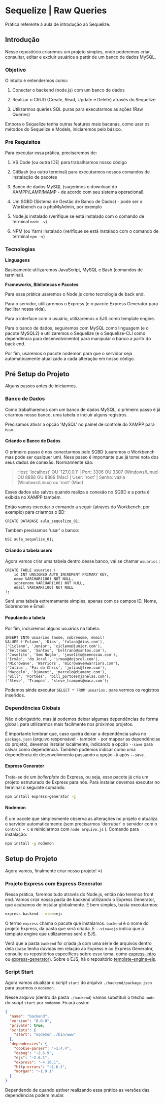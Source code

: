 # Sequelize | Raw Queries

Prática referente à aula de introdução ao Sequelize.

## Introdução

Nesse repositório criaremos um projeto simples, onde poderemos criar, consultar, editar e excluir usuários a partir de um banco de dados MySQL.

### Objetivo

O intuito é entendermos como:

1. Conectar o backend (node.js) com um banco de dados

2. Realizar o CRUD (Create, Read, Update e Delete) através do Sequelize

3. Utilizarmos queries SQL puras para executarmos as ações (Raw Queries)

Embora o Sequelize tenha outras features mais bacanas, como usar os métodos do Sequelize e Models, iniciaremos pelo básico.

### Pré Requisitos

Para executar essa prática, precisaremos de:

1. VS Code (ou outra IDE) para trabalharmos nosso código

2. GitBash (ou outro terminal) para executarmos nossos comandos de instalação de pacotes

3. Banco de dados MySQL (sugerimos o download do XAMPP/LAMP/MAMP - de acordo com seu sistema operacional)

4. Um SGBD (Sistema de Gestão de Banco de Dados) - pode ser o Workbench ou o phpMyAdmin, por exemplo

5. Node.js instalado (verifique se está instalado com o comando de terminal `node -v`)

6. NPM (ou Yarn) instalado (verifique se está instalado com o comando de terminal `npm -v`)

### Tecnologias

**Linguagens**

Basicamente utilizaremos JavaScript, MySQL e Bash (comandos de terminal).

**Frameworks, Bibliotecas e Pacotes**

Para essa prática usaremos o Node.js como tecnologia de back end.

Para o servidor, utilizaremos o Express (e o pacote Express Generator para facilitar nossa vida).

Para a interface com o usuário, utilizaremos o EJS como template engine.

Para o banco de dados, seguiremos com MySQL como linguagem (e o pacote MySQL2) e utilizaremos o Sequelize (e o Sequelize-CLI como dependência para desenvolvimento) para manipular o banco a partir do back end.

Por fim, usaremos o pacote nodemon para que o servidor seja automaticamente atualizado a cada alteração em nosso código.

## Pré Setup do Projeto

Alguns passos antes de iniciarmos.

### Banco de Dados

Como trabalharemos com um banco de dados MySQL, o primeiro passo é já criarmos nosso banco, uma tabela e incluir alguns registros.

Precisamos ativar a opção 'MySQL' no painel de controle do XAMPP para isso.

#### Criando o Banco de Dados

O primeiro passo é nos conectarmos pelo SGBD (usaremos o Workbench mas pode ser qualquer um). Nese passo é importante que já tome nota dos seus dados de conexão. Normalmente são:

> Host: 'localhost' OU '127.0.0.1' | Port: 3306 OU 3307 (Windows/Linux) OU 8888 OU 8889 (Mac) | User: 'root' | Senha: vazia (Windows/Linux) ou 'root' (Mac)

Esses dados são salvos quando realiza a conexão no SGBD e a porta é exibida no XAMPP também.

Então vamos executar o comando a seguir (através do Workbench, por exemplo) para criarmos o BD:

``` myqsl
CREATE DATABASE aula_sequelize_01;
```

Também precisamos 'usar' o banco:

``` mysql
USE aula_sequelize_01;
```

#### Criando a tabela users

Agora vamos criar uma tabela dentro desse banco, vai se chamar `usuarios` :

``` mysql
CREATE TABLE usuarios (
	id INT UNSIGNED AUTO_INCREMENT PRIMARY KEY,
    nome VARCHAR(100) NOT NULL,
    sobrenome VARCHAR(100) NOT NULL,
    email VARCHAR(100) NOT NULL
);
```

Será uma tabela extremamente simples, apenas com os campos ID, Nome, Sobrenome e Email.

#### Populando a tabela

Por fim, incluiremos alguns usuários na tabela:

``` mysql
INSERT INTO usuarios (nome, sobrenome, email)
VALUES ('Fulano', 'Dias', 'fulano@dias.com'),
('Ciclano', 'Junior', 'ciclano@junior.com'),
('Beltrano', 'Santos', 'beltrano@santos.com'),
('Joselito', 'Sem Noção', 'joselito@semnocao.com'),
('Irmão', 'do Jorel', 'irmao@dojorel.com'),
('Microwave', 'Warriors', 'microwave@warriors.com'),
('Julius', 'Pai do Chris', 'julius@free.com'),
('Marcelo', 'Diament', 'marcelo@diament.com'),
('Bill', 'Portões', 'bill_portoes@janelas.com'),
('Steve', 'Trampos', 'steve_trampos@maca.com');
```

Podemos ainda executar `SELECT * FROM usuarios;` para vermos os registros inseridos.

### Dependências Globais

Não é obrigatório, mas já podemos deixar algumas dependências de forma global, para utilizarmos mais facilmente nos próximos projetos.

É importante lembrar que, caso queira deixar a dependência salva no `package.json` (arquivo responsável - também - por mapear as dependências do projeto), devemos instalar localmente, indicando a opção `--save` para salvar como dependência. Também podemos indicar como uma dependência de desenvolvimento passando a opção `-D` após `--save` .

#### Express Generator

Trata-se de um _boilerplate_ do Express, ou seja, esse pacote já cria um projeto estruturado de Express para nós. Para instalar devemos executar no terminal o seguinte comando:

``` sh
npm install express-generator -g
```

#### Nodemon

É um pacote que simplesmente observa as alterações no projeto e atualiza o servidor automaticamente (sem precisarmos 'derrubar' o servidor com o `Control + C` e reiniciarmos com `node arquivo.js` ). Comando para instalação:

``` sh
npm install -g nodemon
```

## Setup do Projeto

Agora vamos, finalmente criar nosso projeto! =)

### Projeto Express com Express Generator

Nessa prática, faremos tudo através do Node.js, então não teremos front end. Vamos criar nossa pasta de backend utilizando o Express Generator, que acabamos de instalar globalmente. É bem simples, basta executarmos:

``` sh
express backend --view=ejs
```

O termo `express` chama o pacote que instalamos. `backend` é o nome do projeto Express, da pasta que será criada. E `--view=ejs` indica que a template engine que utilizaremos será o EJS.

Verá que a pasta `backend` foi criada já com uma série de arquivos dentro dela (caso tenha dúvidas em relação ao Express e ao Express Generator, consulte os repositórios específicos sobre esse tema, como [express-intro](https://github.com/Marcelo-Diament/express-intro) ou [express-generator](https://github.com/Marcelo-Diament/express-generator)). Sobre o EJS, há o repositório [template-engine-ejs](https://github.com/Marcelo-Diament/template-engine-ejs).

### Script Start

Agora vamos atualizar o _script_ `start` do arquivo `./backend/package.json` para usarmos o `nodemon`.

Nesse arquivo (dentro da pasta `./backend`) vamos substituir o trecho `node` do _script_ `start` por `nodemon`. Ficará assim:

```json
{
  "name": "backend",
  "version": "0.0.0",
  "private": true,
  "scripts": {
    "start": "nodemon ./bin/www"
  },
  "dependencies": {
    "cookie-parser": "~1.4.4",
    "debug": "~2.6.9",
    "ejs": "~2.6.1",
    "express": "~4.16.1",
    "http-errors": "~1.6.3",
    "morgan": "~1.9.1"
  }
}
```

Dependendo de quando estiver realizando essa prática as versões das dependências podem mudar.
